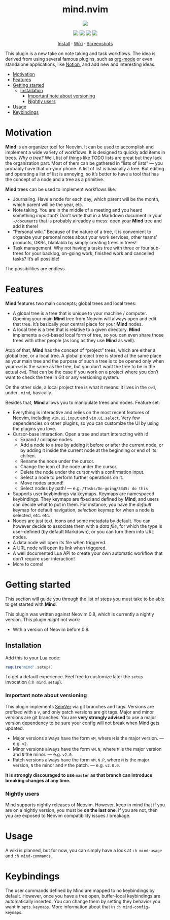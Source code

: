 <h1 align="center">mind.nvim</h1>

<p align="center">
  <img src="https://user-images.githubusercontent.com/506592/185751027-2d5b31b7-22ac-4405-9945-b25bf6344760.png"/>
</p>

<p align="center">
  <img src="https://img.shields.io/github/issues/phaazon/mind.nvim?color=cyan&style=for-the-badge"/>
  <img src="https://img.shields.io/github/issues-pr/phaazon/mind.nvim?color=green&style=for-the-badge"/>
  <img src="https://img.shields.io/github/last-commit/phaazon/mind.nvim?style=for-the-badge"/>
  <img src="https://img.shields.io/github/v/tag/phaazon/mind.nvim?color=pink&label=release&style=for-the-badge"/>
</p>

<p align="center">
  <a href="#installation">Install</a> · <a href="https://github.com/phaazon/mind.nvim/wiki">Wiki</a> · <a href="https://github.com/phaazon/mind.nvim/wiki/Screenshots">Screenshots</a>
</p>

This plugin is a new take on note taking and task workflows. The idea is derived from using several famous plugins, such
as [org-mode] or even standalone applications, like [Notion], and add new and interesting ideas.

<!-- vim-markdown-toc GFM -->

* [Motivation](#motivation)
* [Features](#features)
* [Getting started](#getting-started)
  * [Installation](#installation)
    * [Important note about versioning](#important-note-about-versioning)
    * [Nightly users](#nightly-users)
* [Usage](#usage)
* [Keybindings](#keybindings)

<!-- vim-markdown-toc -->

# Motivation

**Mind** is an organizer tool for Neovim. It can be used to accomplish and implement a wide variety of workflows. It is
designed to quickly add items in trees. _Why a tree?_ Well, list of things like TODO lists are great but they lack the
organization part. Most of them can be gathered in “lists of lists” — you probably have that on your phone. A list of
list is basically a tree. But editing and operating a list of list is annoying, so it’s better to have a tool that has
the concept of a node and a tree as a primitive.

**Mind** trees can be used to implement workflows like:

- Journaling. Have a node for each day, which parent will be the month, which parent will be the year, etc.
- Note taking. You are in the middle of a meeting and you heard something important? Don’t write that in a Markdown
  document in your `~/documents` that is probably alreaddy a mess: open your **Mind** tree and add it there!
- “Personal wiki.” Because of the nature of a tree, it is convenient to organize your personal notes about your work
  services, other teams’ products, OKRs, blablabla by simply creating trees in trees!
- Task management. Why not having a tasks tree with three or four sub-trees for your backlog, on-going work, finished
  work and cancelled tasks? It’s all possible!

The possibilities are endless.

# Features

**Mind** features two main concepts; global trees and local trees:

- A global tree is a tree that is unique to your machine / computer. Opening your main **Mind** tree from Neovim will
  always open and edit that tree. It’s basically your central place for your **Mind** nodes.
- A local tree is a tree that is relative to a given directory. **Mind** implements a `cwd`-based local form of tree, so
  you can even share those trees with other people (as long as they use **Mind** as well).

Atop of that, **Mind** has the concept of “project” trees, which are either a global tree, or a local tree. A global
project tree is stored at the same place as your main tree and the purpose of such a tree is to be opened only when your
`cwd` is the same as the tree, but you don’t want the tree to be in the actual `cwd`. That can be the case if you work
on a project where you don’t want to check the tree in Git or any versioning system.

On the other side, a local project tree is what it means: it lives in the `cwd`, under `.mind`, basically.

Besides that, **Mind** allows you to manipulate trees and nodes. Feature set:

- Everything is interactive and relies on the most recent features of Neovim, including `vim.ui.input` and
  `vim.ui.select`. Very few dependencies on other plugins, so you can customize the UI by using the plugins you love.
- Cursor-base interaction. Open a tree and start interacting with it!
  - Expand / collapse nodes.
  - Add a node to a tree by adding it before or after the current node, or by adding it inside the current node at the
    beginning or end of its chilren.
  - Rename the node under the cursor.
  - Change the icon of the node under the cursor.
  - Delete the node under the cursor with a confirmation input.
  - Select a node to perform further operations on it.
  - Move nodes around!
  - Select nodes by path! — e.g. `/Tasks/On-going/3345: do this`
- Supports user keybindings via keymaps. Keymaps are namespaced keybindings. They keymaps are fixed and defined by
  **Mind**, and users can decide what to put in them. For instance, you have the _default_ keymap for default
  navigation, _selection_ keymap for when a node is selected, etc. etc.
- Nodes are just text, icons and some metadata by default. You can however decide to associate them with a _data file_,
  for which the type is user-defined (by default Markdown), or you can turn them into URL nodes.
- A data node will open its file when triggered.
- A URL node will open its link when triggered.
- A well documented Lua API to create your own automatic workflow that don’t require user interaction!
- More to come!

# Getting started

This section will guide you through the list of steps you must take to be able to get started with **Mind**.

This plugin was written against Neovim 0.8, which is currently a nightly version. This plugin _might_ not work:

- With a version of Neovim before 0.8.

## Installation

Add this to your Lua code:

```lua
require'mind'.setup()
```

To get a default experience. Feel free to customize later the `setup` invocation (`:h mind.setup`).

### Important note about versioning

This plugin implements [SemVer] via git branches and tags. Versions are prefixed with a `v`, and only patch versions
are git tags. Major and minor versions are git branches. You are **very strongly advised** to use a major version
dependency to be sure your config will not break when Mind gets updated.

- Major versions always have the form `vM`, where `M` is the major version. — e.g. `v2`.
- Minor versions always have the form `vM.N`, where `M` is the major version and `N` the minor. — e.g. `v2.0`.
- Patch versions always have the form `vM.N.P`, where `M` is the major version, `N` the minor and `P` the patch. — e.g.
  `v2.0.0`.

**It is strongly discouraged to use `master` as that branch can introduce breaking changes at any time.**

### Nightly users

Mind supports nightly releases of Neovim. However, keep in mind that if you are on a nightly version, you must be **on
the last one**. If you are not, then you are exposed to Neovim compatibility issues / breakage.

# Usage

A wiki is planned, but for now, you can simply have a look at `:h mind-usage` and `:h mind-commands`.

# Keybindings

The user commands defined by Mind are mapped to no keybindings by default. However, once you have a tree open,
buffer-local keybindings are automatically inserted. You can change them by setting they behavior you want in
`opts.keymaps`. More information about that in `:h mind-config-keymaps`.

[org-mode]: https://orgmode.org/
[Notion]: https://www.notion.so/
[SemVer]: https://semver.org
